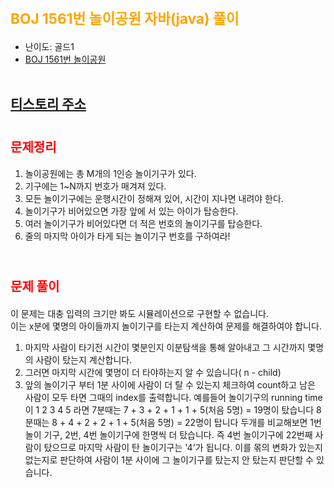 # <span style="color: orange; font-weight:bold; font-size:17pt">BOJ 1561번 놀이공원 자바(java)  풀이</span>
- 난이도: 골드1
- [BOJ 1561번 놀이공원](https://www.acmicpc.net/problem/1561)
<br><br>

## [티스토리 주소](https://hoho325.tistory.com/)

# <span style="color: red; font-weight:bold; font-size:15pt">문제정리</span>
1. 놀이공원에는 총 M개의 1인승 놀이기구가 있다.
2. 기구에는 1~N까지 번호가 매겨져 있다.
3. 모든 놀이기구에는 운행시간이 정해져 있어, 시간이 지나면 내려야 한다.
4. 놀이기구가 비어있으면 가장 앞에 서 있는 아이가 탑승한다.
5. 여러 놀이기구가 비어있다면 더 적은 번호의 놀이기구를 탑승한다.
6. 줄의 마지막 아이가 타게 되는 놀이기구 번호를 구하여라!
<br><br>

# <span style="color: red; font-weight:bold; font-size:15pt">문제 풀이</span>
이 문제는 대충 입력의 크기만 봐도 시뮬레이션으로 구현할 수 없습니다.  
이는 x분에 몇명의 아이들까지 놀이기구를 타는지 계산하여 문제를 해결하여야 합니다.  
1. 마지막 사람이 타기전 시간이 몇분인지 이분탐색을 통해 알아내고 그 시간까지 몇명의 사람이 탔는지 계산합니다.
2. 그러면 마지막 시간에 몇명이 더 타야하는지 알 수 있습니다( n - child)
3. 앞의 놀이기구 부터 1분 사이에 사람이 더 탈 수 있는지 체크하여 count하고 남은 사람이 모두 타면 그때의 index를 출력합니다.
    예를들어 놀이기구의 running time이 1 2 3 4 5 라면
    7분때는 7 + 3 + 2 + 1 + 1 + 5(처음 5명) = 19명이 탔습니다
    8분때는 8 + 4 + 2 + 2 + 1 + 5(처음 5명) = 22명이 탑니다
    두개를 비교해보면 1번 놀이 기구, 2번, 4번 놀이기구에 한명씩 더 탔습니다.
    즉 4번 놀이기구에 22번째 사람이 탔으므로 마지막 사람이 탄 놀이기구는 '4'가 됩니다.
    이를 몪의 변화가 있는지 없는지로 판단하여 사람이 1분 사이에 그 놀이기구를 탔는지 안 탔는지 판단할 수 있습니다.
